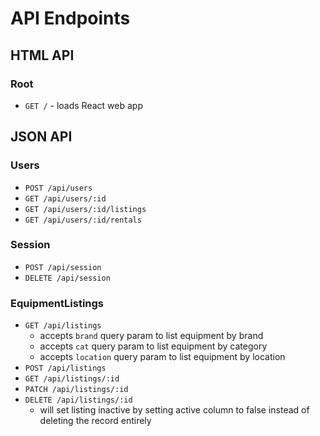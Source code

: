 # API Endpoints

## HTML API

### Root

- `GET /` - loads React web app

## JSON API

### Users

- `POST /api/users`
- `GET /api/users/:id`
- `GET /api/users/:id/listings`
- `GET /api/users/:id/rentals`

### Session

- `POST /api/session`
- `DELETE /api/session`

### EquipmentListings

- `GET /api/listings`
  - accepts `brand` query param to list equipment by brand
  - accepts `cat` query param to list equipment by category
  - accepts `location` query param to list equipment by location
- `POST /api/listings`
- `GET /api/listings/:id`
- `PATCH /api/listings/:id`
- `DELETE /api/listings/:id`
	- will set listing inactive by setting active column to false instead of deleting the record entirely

